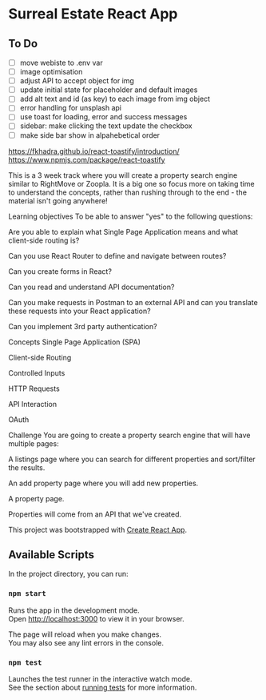 # Surreal Estate React App

## To Do
- [ ] move webiste to .env var
- [ ] image optimisation
- [ ] adjust API to accept object for img
- [ ] update initial state for placeholder and default images
- [ ] add alt text and id (as key) to each image from img object
- [ ] error handling for unsplash api
- [ ] use toast for loading, error and success messages
- [ ] sidebar: make clicking the text update the checkbox
- [ ] make side bar show in alpahebetical order

https://fkhadra.github.io/react-toastify/introduction/
https://www.npmjs.com/package/react-toastify

This is a 3 week track where you will create a property search engine similar to RightMove or Zoopla. It is a big one so focus more on taking time to understand the concepts, rather than rushing through to the end - the material isn't going anywhere!

Learning objectives
To be able to answer "yes" to the following questions:

Are you able to explain what Single Page Application means and what client-side routing is?

Can you use React Router to define and navigate between routes?

Can you create forms in React?

Can you read and understand API documentation?

Can you make requests in Postman to an external API and can you translate these requests into your React application?

Can you implement 3rd party authentication?

Concepts
Single Page Application (SPA)

Client-side Routing

Controlled Inputs

HTTP Requests

API Interaction

OAuth

Challenge
You are going to create a property search engine that will have multiple pages:

A listings page where you can search for different properties and sort/filter the results.

An add property page where you will add new properties.

A property page.

Properties will come from an API that we've created.

This project was bootstrapped with [Create React App](https://github.com/facebook/create-react-app).

## Available Scripts

In the project directory, you can run:

### `npm start`

Runs the app in the development mode.\
Open [http://localhost:3000](http://localhost:3000) to view it in your browser.

The page will reload when you make changes.\
You may also see any lint errors in the console.

### `npm test`

Launches the test runner in the interactive watch mode.\
See the section about [running tests](https://facebook.github.io/create-react-app/docs/running-tests) for more information.
